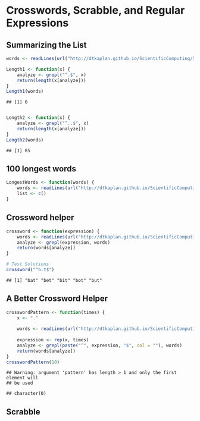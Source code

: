 Crosswords, Scrabble, and Regular Expressions
========================
## Summarizing the List

```r
words <- readLines(url("http://dtkaplan.github.io/ScientificComputing/Syllabus/Daily/Day-07/word_list_moby_crossword-flat/word_list_moby_crossword.flat.txt"))

Length1 <- function(x) {
    analyze <- grepl("^.$", x)
    return(length(x[analyze]))
}
Length1(words)
```

```
## [1] 0
```

```r

Length2 <- function(x) {
    analyze <- grepl("^..$", x)
    return(length(x[analyze]))
}
Length2(words)
```

```
## [1] 85
```

## 100 longest words

```r
LongestWords <- function(words) {
    words <- readLines(url("http://dtkaplan.github.io/ScientificComputing/Syllabus/Daily/Day-07/word_list_moby_crossword-flat/word_list_moby_crossword.flat.txt"))
    list <- c()
}
```


## Crossword helper

```r
crossword <- function(expression) {
    words <- readLines(url("http://dtkaplan.github.io/ScientificComputing/Syllabus/Daily/Day-07/word_list_moby_crossword-flat/word_list_moby_crossword.flat.txt"))
    analyze <- grepl(expression, words)
    return(words[analyze])
}

# Test Solutions
crossword("^b.t$")
```

```
## [1] "bat" "bet" "bit" "bot" "but"
```

## A Better Crossword Helper

```r
crosswordPattern <- function(times) {
    x <- "."
    
    words <- readLines(url("http://dtkaplan.github.io/ScientificComputing/Syllabus/Daily/Day-07/word_list_moby_crossword-flat/word_list_moby_crossword.flat.txt"))
    
    expression <- rep(x, times)
    analyze <- grepl(paste("^", expression, "$", col = ""), words)
    return(words[analyze])
}
crosswordPattern(10)
```

```
## Warning: argument 'pattern' has length > 1 and only the first element will
## be used
```

```
## character(0)
```

## Scrabble 


